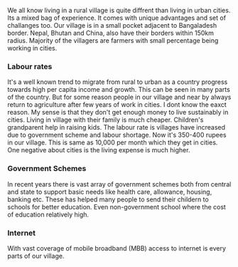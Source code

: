 We all know living in a rural village is quite diffrent than living in urban cities. Its a mixed bag of experience. It comes with unique advantages 
and set of challanges too.
Our village is in a small pocket adjacent to Bangaladesh border. Nepal, Bhutan and China, also have their borders within 150km radius. Majority of 
the villagers are farmers with small percentage being working in cities.

### Labour rates

It's a well known trend to migrate from rural to urban as a country progress towards high per capita income and growth. This can be seen in many 
parts of the country. But for some reason people in our village and near by always return to agriculture after few years of work in cities. I dont 
know the eaxct reason. My sense is that they don't get enough money to live sustainably in cities. Living in village with their family is much cheaper. 
Children's grandparent help in raising kids. The labour rate is villages have increased due to government scheme and labour shortage. Now it's 350-400 rupees in our village. This is same as 10,000 per month which they get in cities. One negative about cities is the living expense is much higher.

### Government Schemes

In recent years there is vast array of government schemes both from central and state to support basic needs like health care, allowance, housing, banking 
etc. These has helped many people to send their childern to schools for better education. Even non-government school where the cost of education  relatively high. 

### Internet

With vast coverage of mobile broadband (MBB) access to internet is every parts of our village.
